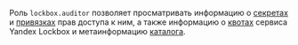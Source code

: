 Роль `lockbox.auditor` позволяет просматривать информацию о [секретах](../../lockbox/concepts/secret.md#secret) и [привязках](../../iam/concepts/access-control/index.md#access-bindings) прав доступа к ним, а также информацию о [квотах](../../lockbox/concepts/limits.md#quotas) сервиса Yandex Lockbox и метаинформацию [каталога](../../resource-manager/concepts/resources-hierarchy.md#folder).
